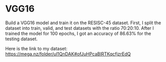 # VGG16
Build a VGG16 model and train it on the RESISC-45 dataset. First, I split the dataset into train, valid, and test datasets with the ratio 70:20:10. After I trained the model for 100 epochs, I got an accuracy of 86.63% for the testing dataset. 

Here is the link to my dataset: https://mega.nz/folder/ul1QnDAK#ofJuHPcaBlRTKqcfjzrEdQ
